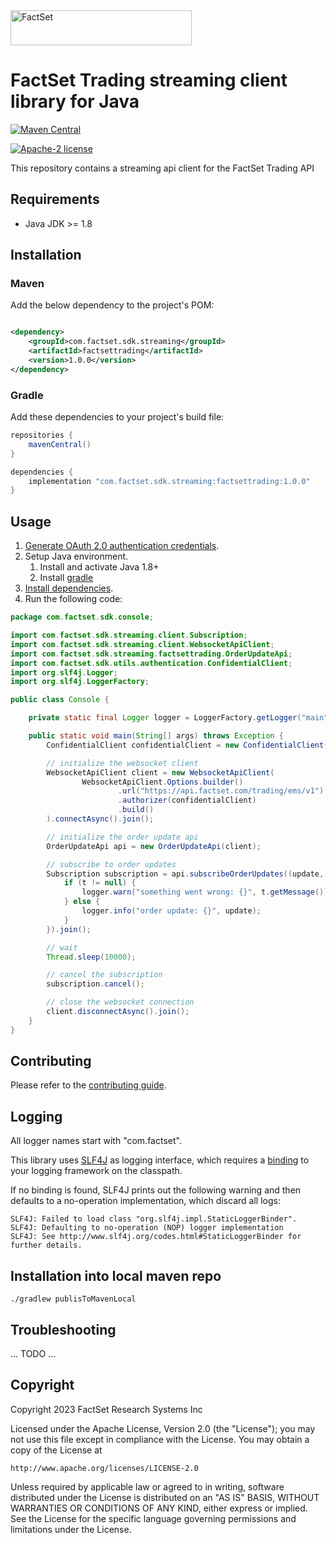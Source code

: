<img alt="FactSet" src="https://www.factset.com/hubfs/Assets/images/factset-logo.svg" height="56" width="290">

# FactSet Trading streaming client library for Java

[![Maven Central](https://img.shields.io/maven-central/v/com.factset.sdk.streaming/factsettrading)](https://search.maven.org/artifact/com.factset.streaming/factsettrading)

[![Apache-2 license](https://img.shields.io/badge/license-Apache2-brightgreen.svg)](https://www.apache.org/licenses/LICENSE-2.0)

This repository contains a streaming api client for the FactSet Trading API

## Requirements

* Java JDK >= 1.8

## Installation

### Maven

Add the below dependency to the project's POM:

```xml

<dependency>
    <groupId>com.factset.sdk.streaming</groupId>
    <artifactId>factsettrading</artifactId>
    <version>1.0.0</version>
</dependency>
```

### Gradle

Add these dependencies to your project's build file:

```groovy
repositories {
    mavenCentral()
}

dependencies {
    implementation "com.factset.sdk.streaming:factsettrading:1.0.0"
}
```

## Usage

1. [Generate OAuth 2.0 authentication credentials](https://developer.factset.com/learn/authentication-oauth2).
2. Setup Java environment.
    1. Install and activate Java 1.8+
    2. Install  [gradle](https://gradle.org/install/)
3. [Install dependencies](#installation).
4. Run the following code:

```java
package com.factset.sdk.console;

import com.factset.sdk.streaming.client.Subscription;
import com.factset.sdk.streaming.client.WebsocketApiClient;
import com.factset.sdk.streaming.factsettrading.OrderUpdateApi;
import com.factset.sdk.utils.authentication.ConfidentialClient;
import org.slf4j.Logger;
import org.slf4j.LoggerFactory;

public class Console {

    private static final Logger logger = LoggerFactory.getLogger("main");

    public static void main(String[] args) throws Exception {
        ConfidentialClient confidentialClient = new ConfidentialClient("/path/to/config/file");

        // initialize the websocket client
        WebsocketApiClient client = new WebsocketApiClient(
                WebsocketApiClient.Options.builder()
                        .url("https://api.factset.com/trading/ems/v1")
                        .authorizer(confidentialClient)
                        .build()
        ).connectAsync().join();

        // initialize the order update api
        OrderUpdateApi api = new OrderUpdateApi(client);

        // subscribe to order updates
        Subscription subscription = api.subscribeOrderUpdates((update, t) -> {
            if (t != null) {
                logger.warn("something went wrong: {}", t.getMessage());
            } else {
                logger.info("order update: {}", update);
            }
        }).join();

        // wait
        Thread.sleep(10000);

        // cancel the subscription
        subscription.cancel();

        // close the websocket connection        
        client.disconnectAsync().join();
    }
}
```

## Contributing

Please refer to the [contributing guide](CONTRIBUTING.md).

## Logging

All logger names start with "com.factset".

This library uses [SLF4J](https://www.slf4j.org/) as logging interface,
which requires a [binding](https://www.slf4j.org/manual.html#swapping) to your logging framework on the classpath.

If no binding is found, SLF4J prints out the following warning and then defaults to a no-operation
implementation, which discard all logs:

```
SLF4J: Failed to load class "org.slf4j.impl.StaticLoggerBinder".
SLF4J: Defaulting to no-operation (NOP) logger implementation
SLF4J: See http://www.slf4j.org/codes.html#StaticLoggerBinder for further details.
```

## Installation into local maven repo

```
./gradlew publisToMavenLocal
```

## Troubleshooting

... TODO ...

## Copyright

Copyright 2023 FactSet Research Systems Inc

Licensed under the Apache License, Version 2.0 (the "License");
you may not use this file except in compliance with the License.
You may obtain a copy of the License at

    http://www.apache.org/licenses/LICENSE-2.0

Unless required by applicable law or agreed to in writing, software
distributed under the License is distributed on an "AS IS" BASIS,
WITHOUT WARRANTIES OR CONDITIONS OF ANY KIND, either express or implied.
See the License for the specific language governing permissions and
limitations under the License.




